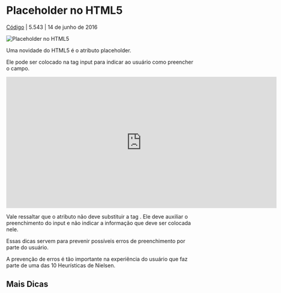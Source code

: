 # Placeholder no HTML5

[Código](https://www.origamid.com/codex/category/codigo/) | 5.543 | 14 de junho de 2016

![Placeholder no HTML5](https://www.origamid.com/codex/wp-content/uploads/2016/06/placeholder.png)

Uma novidade do HTML5 é o atributo placeholder.

Ele pode ser colocado na tag input para indicar ao usuário como preencher o campo.

<iframe allowfullscreen="true" allowpaymentrequest="true" allowtransparency="true" class="cp_embed_iframe " frameborder="0" height="350" width="100%" name="cp_embed_1" scrolling="no" src="https://codepen.io/origamid/embed/YWqjVR?height=350&amp;theme-id=24256&amp;slug-hash=YWqjVR&amp;default-tab=html%2Cresult&amp;user=origamid&amp;embed-version=2&amp;editable=true&amp;name=cp_embed_1" title="CodePen Embed" loading="lazy" id="cp_embed_YWqjVR" style="margin: 0px; padding: 0px; border: 0px; vertical-align: baseline; width: 720px; overflow: hidden; display: block;"></iframe>



Vale ressaltar que o atributo não deve substituir a tag . Ele deve auxiliar o preenchimento do input e não indicar a informação que deve ser colocada nele.

Essas dicas servem para prevenir possíveis erros de preenchimento por parte do usuário.

A prevenção de erros é tão importante na experiência do usuário que faz parte de uma das 10 Heurísticas de Nielsen.

## Mais Dicas